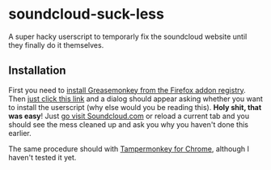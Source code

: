 soundcloud-suck-less
====================

A super hacky userscript to temporarly fix the soundcloud website until they finally do it themselves. 

## Installation

First you need to [install Greasemonkey from the Firefox addon registry](https://addons.mozilla.org/en-US/firefox/addon/greasemonkey/). 
Then [just click this link](https://github.com/netsurfer912/soundcloud-suck-less/raw/master/sc-suck-less.user.js) and a dialog should appear asking whether you want to install the userscript (why else would you be reading this). 
**Holy shit, that was easy**! Just [go visit Soundcloud.com](http://soundcloud.com/) or reload a current tab and you should see the mess cleaned up and ask you why you haven't done this earlier. 

The same procedure should with [Tampermonkey for Chrome](https://chrome.google.com/webstore/detail/tampermonkey/dhdgffkkebhmkfjojejmpbldmpobfkfo?hl=en), although I haven't tested it yet. 
